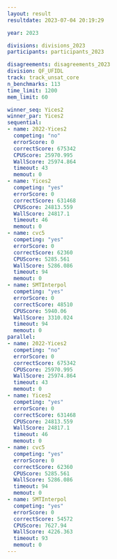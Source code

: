 ```yaml
---
layout: result
resultdate: 2023-07-04 20:19:29

year: 2023

divisions: divisions_2023
participants: participants_2023

disagreements: disagreements_2023
division: QF_UFIDL
track: track_unsat_core
n_benchmarks: 113
time_limit: 1200
mem_limit: 60

winner_seq: Yices2
winner_par: Yices2
sequential:
- name: 2022-Yices2
  competing: "no"
  errorScore: 0
  correctScore: 675342
  CPUScore: 25970.995
  WallScore: 25974.864
  timeout: 43
  memout: 0
- name: Yices2
  competing: "yes"
  errorScore: 0
  correctScore: 631468
  CPUScore: 24813.559
  WallScore: 24817.1
  timeout: 46
  memout: 0
- name: cvc5
  competing: "yes"
  errorScore: 0
  correctScore: 62360
  CPUScore: 5285.561
  WallScore: 5286.086
  timeout: 94
  memout: 0
- name: SMTInterpol
  competing: "yes"
  errorScore: 0
  correctScore: 48510
  CPUScore: 5940.06
  WallScore: 3310.024
  timeout: 94
  memout: 0
parallel:
- name: 2022-Yices2
  competing: "no"
  errorScore: 0
  correctScore: 675342
  CPUScore: 25970.995
  WallScore: 25974.864
  timeout: 43
  memout: 0
- name: Yices2
  competing: "yes"
  errorScore: 0
  correctScore: 631468
  CPUScore: 24813.559
  WallScore: 24817.1
  timeout: 46
  memout: 0
- name: cvc5
  competing: "yes"
  errorScore: 0
  correctScore: 62360
  CPUScore: 5285.561
  WallScore: 5286.086
  timeout: 94
  memout: 0
- name: SMTInterpol
  competing: "yes"
  errorScore: 0
  correctScore: 54572
  CPUScore: 7627.94
  WallScore: 4226.363
  timeout: 93
  memout: 0
---
```

